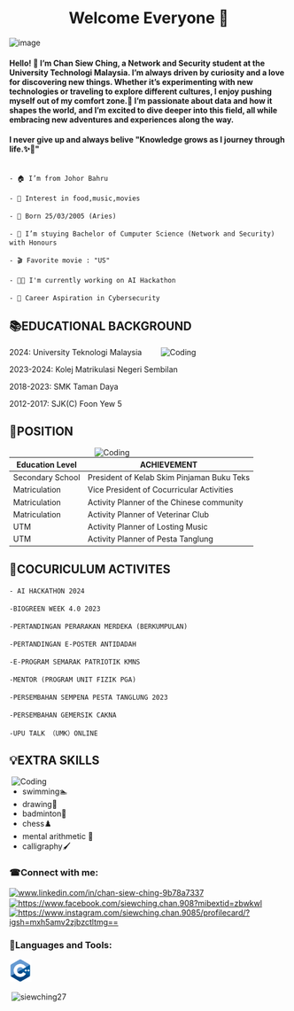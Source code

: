 <h1 align="center">Welcome Everyone 👋</h1>

![image](https://github.com/user-attachments/assets/ca3a9820-521c-4bbb-9934-c6330e1d23a0)

  <h4 align="left">Hello! 🤗 I’m Chan Siew Ching, a Network and Security student at the University Technologi Malaysia. I’m always driven by curiosity and a love for discovering new things. Whether it’s experimenting with new technologies or traveling to explore different cultures, I enjoy pushing myself out of my comfort zone.🎊 I’m passionate about data and how it shapes the world, and I’m excited to dive deeper into this field, all while embracing new adventures and experiences along the way.</h4>

  <h4 align="left"> I never give up and always belive "Knowledge grows as I journey through life.✨🎉"</h4>

```
  
- 🏠 I’m from Johor Bahru

- 🎵 Interest in food,music,movies

- 📆 Born 25/03/2005 (Aries)

- 📗 I’m stuying Bachelor of Cumputer Science (Network and Security) with Honours

- 🎬 Favorite movie : "US"

- 👨‍💻 I'm currently working on AI Hackathon

- 🎯 Career Aspiration in Cybersecurity

```


## 📚**EDUCATIONAL BACKGROUND**
<img align="right" alt="Coding" width="230" src="https://camo.githubusercontent.com/66066b22abacaf358032bb15ab64fe18654e8d00e2ed4d07747d89eccb6596ae/68747470733a2f2f63646e622e61727473746174696f6e2e636f6d2f702f6173736574732f696d616765732f696d616765732f3032382f3939312f3939392f6f726967696e616c2f616e6e612d68617672796c79756b682d2e6769663f31353936313235313132">

  2024:  University Teknologi Malaysia
  
  2023-2024:  Kolej Matrikulasi Negeri Sembilan 
  
  2018-2023:  SMK Taman Daya
  
  2012-2017:  SJK(C) Foon Yew 5

## 📍**POSITION**

<img align="right" alt="Coding" width="350" src="https://user-images.githubusercontent.com/74038190/219923809-b86dc415-a0c2-4a38-bc88-ad6cf06395a8.gif">

| Education Level | ACHIEVEMENT |
| ------------- | ------------- |
| Secondary School  | President of Kelab Skim Pinjaman Buku Teks   |
| Matriculation | Vice President of Cocurricular Activities  |
| Matriculation  | Activity Planner of the Chinese community  |
| Matriculation | Activity Planner of Veterinar Club  |
| UTM | Activity Planner of Losting Music  |
| UTM | Activity Planner of Pesta Tanglung  |


## 📃**COCURICULUM ACTIVITES**

```
- AI HACKATHON 2024

-BIOGREEN WEEK 4.0 2023

-PERTANDINGAN PERARAKAN MERDEKA (BERKUMPULAN)

-PERTANDINGAN E-POSTER ANTIDADAH

-E-PROGRAM SEMARAK PATRIOTIK KMNS

-MENTOR (PROGRAM UNIT FIZIK PGA)

-PERSEMBAHAN SEMPENA PESTA TANGLUNG 2023

-PERSEMBAHAN GEMERSIK CAKNA 

-UPU TALK （UMK）ONLINE
```
## 💡**EXTRA SKILLS**
<img align="right" alt="Coding" width="500" src="https://i.makeagif.com/media/4-05-2022/FvBVst.gif">

- swimming🏊
- drawing🎨
- badminton🏸
- chess♟️
- mental arithmetic 🟰
- calligraphy🖌️


<h3 align="left">☎Connect with me:</h3>
<p align="left">
<a href="https://linkedin.com/in/www.linkedin.com/in/chan-siew-ching-9b78a7337" target="blank"><img align="center" src="https://raw.githubusercontent.com/rahuldkjain/github-profile-readme-generator/master/src/images/icons/Social/linked-in-alt.svg" alt="www.linkedin.com/in/chan-siew-ching-9b78a7337" height="30" width="40" /></a>
<a href="https://fb.com/https://www.facebook.com/siewching.chan.908?mibextid=zbwkwl" target="blank"><img align="center" src="https://raw.githubusercontent.com/rahuldkjain/github-profile-readme-generator/master/src/images/icons/Social/facebook.svg" alt="https://www.facebook.com/siewching.chan.908?mibextid=zbwkwl" height="30" width="40" /></a>
<a href="https://instagram.com/https://www.instagram.com/siewching.chan.9085/profilecard/?igsh=mxh5amv2zjbzctltmg==" target="blank"><img align="center" src="https://raw.githubusercontent.com/rahuldkjain/github-profile-readme-generator/master/src/images/icons/Social/instagram.svg" alt="https://www.instagram.com/siewching.chan.9085/profilecard/?igsh=mxh5amv2zjbzctltmg==" height="30" width="40" /></a>
</p>

<h3 align="left">📁Languages and Tools:</h3>
<p align="left"> <a href="https://www.w3schools.com/cpp/" target="_blank" rel="noreferrer"> <img src="https://raw.githubusercontent.com/devicons/devicon/master/icons/cplusplus/cplusplus-original.svg" alt="cplusplus" width="40" height="40"/> </a> </p>

<p>&nbsp;<img align="center" src="https://github-readme-stats.vercel.app/api?username=siewching27&show_icons=true&locale=en" alt="siewching27" /></p>

